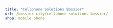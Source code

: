 ```yaml
---
title: "Cellphone Solutions Bossier"
url: /bossier-city/cellphone-solutions-bossier/
shop: mobile phone
---
```

